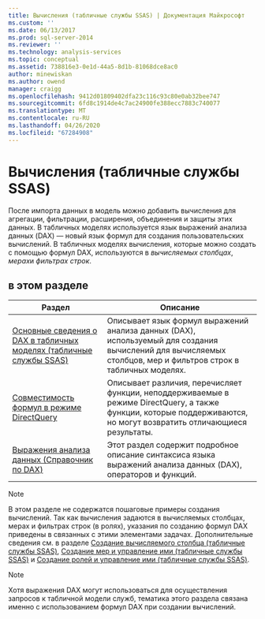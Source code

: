 ```yaml
---
title: Вычисления (табличные службы SSAS) | Документация Майкрософт
ms.custom: ''
ms.date: 06/13/2017
ms.prod: sql-server-2014
ms.reviewer: ''
ms.technology: analysis-services
ms.topic: conceptual
ms.assetid: 738816e3-0e1d-44a5-8d1b-81068dce8ac0
author: minewiskan
ms.author: owend
manager: craigg
ms.openlocfilehash: 9412d01809402dfa23c116c93c80e0ab32bee747
ms.sourcegitcommit: 6fd8c1914de4c7ac24900fe388ecc7883c740077
ms.translationtype: MT
ms.contentlocale: ru-RU
ms.lasthandoff: 04/26/2020
ms.locfileid: "67284908"
---
```

# <a name="calculations-ssas-tabular"></a>Вычисления (табличные службы SSAS)
  После импорта данных в модель можно добавить вычисления для агрегации, фильтрации, расширения, объединения и защиты этих данных. В табличных моделях используется язык выражений анализа данных (DAX) — новый язык формул для создания пользовательских вычислений. В табличных моделях вычисления, которые можно создать с помощью формул DAX, используются в *вычисляемых столбцах*, *мерах*и *фильтрах строк*.  
  
## <a name="in-this-section"></a>в этом разделе  
  
|Раздел|Описание|  
|-----------|-----------------|  
|[Основные сведения о DAX в табличных моделях (табличные службы SSAS)](understanding-dax-in-tabular-models-ssas-tabular.md)|Описывает язык формул выражений анализа данных (DAX), используемый для создания вычислений для вычисляемых столбцов, мер и фильтров строк в табличных моделях.|  
|[Совместимость формул в режиме DirectQuery](../dax-formula-compatibility-in-directquery-mode-ssas-2014.md)|Описывает различия, перечисляет функции, неподдерживаемые в режиме DirectQuery, а также функции, которые поддерживаются, но могут возвратить отличающиеся результаты.|  
|[Выражения анализа данных &#40;Справочник по DAX&#41;](/dax/data-analysis-expressions-dax-reference)|Этот раздел содержит подробное описание синтаксиса языка выражений анализа данных (DAX), операторов и функций.|  
  
> [!NOTE]  
>  В этом разделе не содержатся пошаговые примеры создания вычислений. Так как вычисления задаются в вычисляемых столбцах, мерах и фильтрах строк (в ролях), указания по созданию формул DAX приведены в связанных с этими элементами задачах. Дополнительные сведения см. в разделе [Создание вычисляемого столбца (табличные службы SSAS)](ssas-calculated-columns-create-a-calculated-column.md), [Создание мер и управление ими (табличные службы SSAS)](measures-ssas-tabular.md) и [Создание ролей и управление ими (табличные службы SSAS)](roles-ssas-tabular.md).  
  
> [!NOTE]  
>  Хотя выражения DAX могут использоваться для осуществления запросов к табличной модели служб, тематика этого раздела связана именно с использованием формул DAX при создании вычислений.  
  
  
